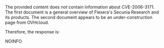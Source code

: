 The provided content does not contain information about CVE-2006-3171. The first document is a general overview of Flexera's Secunia Research and its products. The second document appears to be an under-construction page from OVHcloud.

Therefore, the response is:

NOINFO